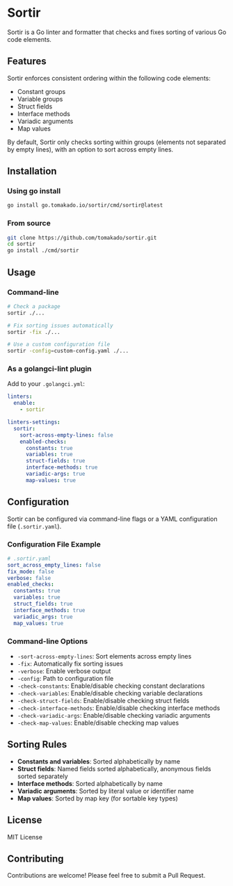 # Sortir

Sortir is a Go linter and formatter that checks and fixes sorting of various Go code elements.

## Features

Sortir enforces consistent ordering within the following code elements:

- Constant groups
- Variable groups
- Struct fields
- Interface methods
- Variadic arguments
- Map values

By default, Sortir only checks sorting within groups (elements not separated by empty lines), with an option to sort across empty lines.

## Installation

### Using go install

```bash
go install go.tomakado.io/sortir/cmd/sortir@latest
```

### From source

```bash
git clone https://github.com/tomakado/sortir.git
cd sortir
go install ./cmd/sortir
```

## Usage

### Command-line

```bash
# Check a package
sortir ./...

# Fix sorting issues automatically
sortir -fix ./...

# Use a custom configuration file
sortir -config=custom-config.yaml ./...
```

### As a golangci-lint plugin

Add to your `.golangci.yml`:

```yaml
linters:
  enable:
    - sortir

linters-settings:
  sortir:
    sort-across-empty-lines: false
    enabled-checks:
      constants: true
      variables: true
      struct-fields: true
      interface-methods: true
      variadic-args: true
      map-values: true
```

## Configuration

Sortir can be configured via command-line flags or a YAML configuration file (`.sortir.yaml`).

### Configuration File Example

```yaml
# .sortir.yaml
sort_across_empty_lines: false
fix_mode: false
verbose: false
enabled_checks:
  constants: true
  variables: true
  struct_fields: true
  interface_methods: true
  variadic_args: true
  map_values: true
```

### Command-line Options

- `-sort-across-empty-lines`: Sort elements across empty lines
- `-fix`: Automatically fix sorting issues
- `-verbose`: Enable verbose output
- `-config`: Path to configuration file
- `-check-constants`: Enable/disable checking constant declarations
- `-check-variables`: Enable/disable checking variable declarations
- `-check-struct-fields`: Enable/disable checking struct fields
- `-check-interface-methods`: Enable/disable checking interface methods
- `-check-variadic-args`: Enable/disable checking variadic arguments
- `-check-map-values`: Enable/disable checking map values

## Sorting Rules

- **Constants and variables**: Sorted alphabetically by name
- **Struct fields**: Named fields sorted alphabetically, anonymous fields sorted separately
- **Interface methods**: Sorted alphabetically by name
- **Variadic arguments**: Sorted by literal value or identifier name
- **Map values**: Sorted by map key (for sortable key types)

## License

MIT License

## Contributing

Contributions are welcome! Please feel free to submit a Pull Request.